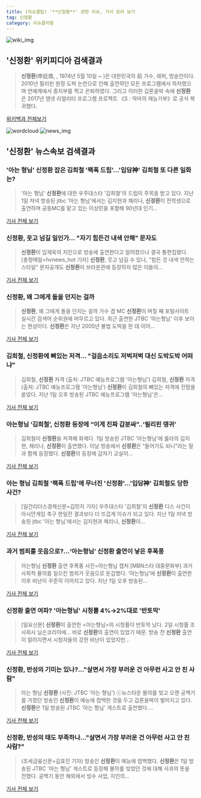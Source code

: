 ```yaml
---
title: (이슈클립) '**신정환**' 관련 이슈, 기사 모아 보기
tag: 신정환
category: 이슈클리핑
---
```

![wiki_img](https://user-images.githubusercontent.com/42597476/44503234-41136a80-a6d0-11e8-9071-6fc6418eafe4.png)
## **'**신정환**'** 위키피디아 검색결과
>**신정환**(申廷煥, , 1974년 5월 10일 ~ )은 대한민국의 前 가수, 래퍼, 방송인이다. 2010년 필리핀 원정 도박 논란으로 인해 출연하던 모든 프로그램에서 하차했으며 연예계에서 종지부를 찍고 은퇴하였다. 그리고 이러한 갑론을박 속에 **신정환**은 2017년 엠넷 리얼리티 프로그램 프로젝트 《S : 악마의 재능기부》로 공식 복귀했다.

<a href="https://ko.wikipedia.org/wiki/신정환" target="_blank">위키백과 전체보기</a>

![wordcloud](https://s3.ap-northeast-2.amazonaws.com/lyrics101-wordcloud/2018-09-03-1535916858.png)
![news_img](https://user-images.githubusercontent.com/42597476/44507050-1206f400-a6e4-11e8-8d98-7ffbfebb353f.png)
## **'**신정환**'** 뉴스속보 검색결과
### '아는 형님' **신정환** 잡은 김희철 '팩폭 드립'…'입담神' 김희철 또 다른 일화는?

>'아는 형님' **신정환**에 대한 우주대스타 '김희철'의 드립이 주목을 받고 있다. 지난 1일 저녁 방송된 jtbc '아는 형님'에서는 김지현과 채리나, **신정환**이 전학생으로 출연하며 공동MC를 맡고 있는 이상민을 포함해 90년대 인기...

<a href="http://www.gyotongn.com/news/articleView.html?idxno=198115" target="_blank">기사 전체 보기</a>

### **신정환**, 웃고 넘길 일인가... "자기 힘든건 내색 안해" 문자도

>**신정환**이 임재욱의 지인으로 방송에 출연한다고 알려졌으나 결국 통편집됐다. [충청매일=hvnews_hot 기자] **신정환**, 웃고 넘길 수 있나, "힘든 것 내색 안하는 스타일" 문자공개도 **신정환**이 브라운관에 등장하자 많은 이들이...

<a href="http://www.ccdn.co.kr/news/articleView.html?idxno=538024" target="_blank">기사 전체 보기</a>

### **신정환**, 왜 그에게 돌을 던지는 걸까

>**신정환**, 왜 그에게 돌을 던지는 걸까 가수 겸 MC **신정환**이 며칠 째 포털사이트 실시간 검색어 순위권에 머무르고 있다. 최근 출연한 JTBC '아는형님' 이후 보이는 현상이다. **신정환**은 지난 2005년 불법 도박을 한 데 이어...

<a href="http://www.viva100.com/main/view.php?key=20180903000245499" target="_blank">기사 전체 보기</a>

### 김희철, **신정환**에 뼈있는 저격… "걸음소리도 저벅저벅 대신 도박도박 어떠냐"

>김희철, **신정환** 저격 (출처: JTBC 예능프로그램 '아는형님') 김희철, **신정환** 저격 (출처: JTBC 예능프로그램 '아는형님') **신정환**이 김희철의 뼈있는 저격에 진땀을 쏟았다. 지난 1일 오후 방송된 JTBC 예능프로그램 '아는형님'은...

<a href="http://www.newscj.com/news/articleView.html?idxno=551471" target="_blank">기사 전체 보기</a>

### 아는형님 ‘김희철’, **신정환** 등장에 “이게 진짜 갑분싸”..‘필리핀 뎅귀’

>김희철이 **신정환**을 저격해 화제다. 1일 방송된 JTBC ‘아는형님’에 룰라의 김지현, 채리나, **신정환**이 출연했다. 이날 방송에서 **신정환**은 “들어가도 되니”라는 말과 함께 등장했다. **신정환**의 등장에 갑자기 교실이...

<a href="http://www.kookje.co.kr/news2011/asp/newsbody.asp?code=0500&key=20180903.99099000555" target="_blank">기사 전체 보기</a>

### 아는 형님 김희철 '팩폭 드립'에 무너진 '**신정환**'…'입담神' 김희철도 당한 사건?

>[일간리더스경제신문=김민지 기자] 우주대스타 '김희철'의 **신정환** 디스 사건이 아시안게임 축구 한일전 결과보다 더 뜨겁게 이슈가 되고 있다. 지난 1일 저녁 방송된 jtbc '아는 형님'에서는 김지현과 채리나, **신정환**이...

<a href="http://leaders.asiae.co.kr/news/articleView.html?idxno=73693" target="_blank">기사 전체 보기</a>

### 과거 범죄를 웃음으로?…‘아는형님’ **신정환** 출연이 낳은 후폭풍

>아는형님 **신정환** 출연 후폭풍 사진=아는형님 캡처 [MBN스타 대중문화부] 과거 사회적 물의를 일으킨 범죄가 웃음으로 둔갑했다. ‘아는형님’에 **신정환**이 출연한 이후 비난이 꾸준히 이어지고 있다. 지난 1일 오후 방송된...

<a href="http://star.mbn.co.kr/view.php?year=2018&no=552688&refer=portal" target="_blank">기사 전체 보기</a>

### **신정환** 출연 여파? '아는형님' 시청률 4%→2%대로 '반토막'

>[일요신문] **신정환**이 출연한 <아는형님>의 시청률이 반토막 났다.   2일 시청률 조사회사 닐슨코리아에... 바로 **신정환**의 출연이 있었기 때문. 방송 전 **신정환** 출연이 알려지면서 시청자들의 강한 비난이 있었지만...

<a href="http://ilyo.co.kr/?ac=article_view&entry_id=308480" target="_blank">기사 전체 보기</a>

### **신정환**, 반성의 기미는 있나?…"살면서 가장 부러운 건 아무런 사고 안 친 사람"

>아는 형님 **신정환** (사진: JTBC '아는 형님') ⓒ뉴스타운 물의를 빚고 오랜 공백기를 가졌던 방송인 **신정환**이 예능에 컴백한 것을 두고 갑론을박이 벌어지고 있다. **신정환**은 1일 방송된 JTBC '아는 형님' 게스트로 출연했다....

<a href="http://www.newstown.co.kr/news/articleView.html?idxno=338909" target="_blank">기사 전체 보기</a>

### **신정환**, 반성의 태도 부족하나…"살면서 가장 부러운 건 아무런 사고 안 친 사람?"

>  (조세금융신문=김효진 기자) 방송인 **신정환**이 예능에 컴백했다.   **신정환**은 1일 방송된 JTBC '아는 형님' 게스트로 등장해 물의를 빚었던 것에 대해 사과의 뜻을 전했다.   공백기 동안 해외에서 빙수 사업, 지인의...

<a href="http://www.tfnews.co.kr/news/article.html?no=52555" target="_blank">기사 전체 보기</a>


